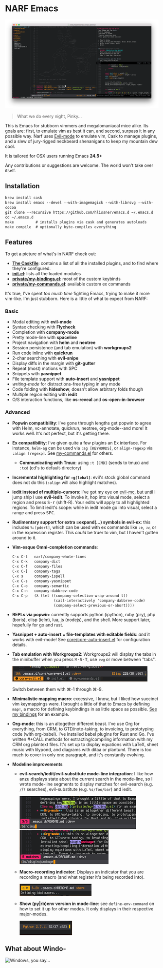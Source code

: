 # NARF Emacs

![Screenshot](assets/screenshots/01.png)

> What we do every night, Pinky...

This is Emacs for stubborn vimmers and megalomaniacal mice alike. Its goals are:
first, to emulate vim as best it can, and second, surpass it in any possible
way. Narf uses [Evil-mode](https://gitorious.org/evil/pages/Home) to emulate
vim, Cask to manage plugins, and a slew of jury-rigged neckbeard shenanigans to
keep my mountain dew cool.

It is tailored for OSX users running Emacs **24.5+**

Any contributions or suggestions are welcome. The world won't take over itself.

## Installation

```
brew install cask
brew install emacs --devel --with-imagemagick --with-librsvg --with-cocoa
git clone --recursive https://github.com/hlissner/emacs.d ~/.emacs.d
cd ~/.emacs.d
make          # installs plugins via cask and generates autoloads
make compile  # optionally byte-compiles everything
```

## Features

To get a picture of what's in NARF check out:

* **[The Caskfile](Cask)**: contains a list of all the installed plugins, and to find where
  they're configured.
* **[init.el](init.el)**: lists all the loaded modules
* **[private/my-bindings.el](private/my-bindings.el)**: most of the custom keybinds
* **[private/my-commands.el](private/my-commands.el)**: available custom ex commands

It's true, I've spent _too much time_ fighting Emacs, trying to make it more vim-like. I'm
just stubborn. Here is a little of what to expect from NARF:

### Basic

  * Modal editing with **evil-mode**
  * Syntax checking with **Flycheck**
  * Completion with **company-mode**
  * Pretty mode-line with **spaceline**
  * Project navigation with **helm** and **neotree**
  * Session persistence (and tab emulation) with **workgroups2**
  * Run code inline with **quickrun**
  * 2-char searching with **evil-snipe**
  * Display diffs in the margin with **git-gutter**
  * Repeat (most) motions with SPC
  * Snippets with **yasnippet**
  * File template support with **auto-insert** and **yasnippet**
  * *writing-mode* for distractions-free typing in any mode
  * Code folding with **hideshow**; doesn't allow arbitrary folds though
  * Multiple region editing with **iedit**
  * O/S interaction functions, like **os-reveal** and **os-open-in-browser**

### Advanced

  * **Popwin compatibility**: I've gone through lengths get popwin to agree with Helm,
    vc-annotate, quickrun, neotree, org-mode--and more! It works well. It's not perfect,
    but it's getting there.
  * **Ex compatibility**: I've given quite a few plugins an Ex interface. For instance,
    `helm-ag` can be used via `:ag [KEYWORDS]`, or `align-regexp` via `:align [regexp]`.
    See [my-commands.el](private/my-commands.el) for others.
    * **Communicating with Tmux**: using `:t [CMD]` (sends to tmux) and `:tcd` (cd's to
      default-directory)
  * **Incremental highlighting for `:g[lobal]`**: evil's stock global command does not do
    this (`:align` will also highlight matches).
  * **iedit instead of multiple-cursors**: I've got my eye on
    [evil-mc](https://github.com/gabesoft/evil-mc), but until I jump ship I use
    **evil-iedit**. To invoke it, hop into visual mode, select a region and press
    <kbd>S-r</kbd> (shift-R). Your edits will apply to all highlighted regions. To limit
    iedit's scope: while in iedit mode go into visual, select a range and press
    <kbd>SPC</kbd>.
  * **Rudimentary support for extra =expand(...) symbols in evil-ex**: this includes
    `%:[pdert]`, which can be used with ex commands like `:e`, `:w`, or in the expression
    register. This *could* be truer to vim, but I haven't gotten around to it.
  * **Vim-esque Omni-completion commands**:
    ```
    C-x C-l   narf/company-whole-lines
    C-x C-k   company-dict
    C-x C-f   company-files
    C-x C-]   company-tags
    C-x s     company-ispell
    C-x C-s   company-yasnippet
    C-x C-o   company-semantic
    C-x C-n   company-dabbrev-code
    C-x C-p   (λ (let ((company-selection-wrap-around t))
                       (call-interactively 'company-dabbrev-code)
                       (company-select-previous-or-abort))))
    ```
  * **REPLs via popwin**: currently supports python (ipython), ruby (pry), php (boris),
    elisp (ielm), lua, js (nodejs), and the shell. More support later, hopefully for go
    and rust.
  * **Yasnippet + auto-insert = file-templates with editable fields**: _and_ it works with
    evil-mode! See [core/core-auto-insert.el](core/core-auto-insert.el) for configuration
    details.
  * **Tab emulation with Workgroups2**: Workgroups2 will display the tabs in the
    minibuffer when you press <kbd>⌘-S-T</kbd>, use `:wg` or move between "tabs".

    ![Workgroups2 tabs emulation](assets/screenshots/wg-tabs.png)

    Switch between them with ⌘-1 through ⌘-9.

  * **Minimalistic mapping macro**: excessive, I know, but I liked how succinct vim
    keymappings were. I brought a little of that to Emacs by defining `map!`, a macro for
    defining keybindings in as little space as possible.
    [See my bindings](private/my-bindings.el) for an example.
  * **Org-mode**: this is an altogether different beast. I've use Org for everything, from
    CRM, to GTD/note-taking, to invoicing, to prototyping code (with org-babel). I've
    installed babel plugins for Rust and Go. I've written #+CALL methods for
    extracting/compiling information with my CRM org plaintext files. It's set up to
    display equations with LaTeX, sheet music with lilypond, and diagrams with ditaa or
    plantuml. There is too much to cover in only one paragraph, and it's constantly
    evolving.
  * **Modeline improvements**
    * **evil-search/iedit/evil-substitute mode-line integration**: I like how anzu
      displays state about the current search in the mode-line, so I wrote mode-line
      segments to display matches for evil-search (e.g. `/`/`?` searches), evil-substitute
      (e.g. `%s/foo/bar`) and iedit.

      ![matches count in mode-line](assets/screenshots/ml-search.png)
      ![substitutions count in mode-line](assets/screenshots/ml-subst.png)
    * **Macro-recording indicator**: Displays an indicator that you are recording a macro
      (and what register it's being recorded into).

      ![macro indicator in modeline](assets/screenshots/ml-macro.png)
    * **Show (py|rb)env version in mode-line**: see `define-env-command` on how to set it up
      for other modes. It only displays in their respective major-modes.

      ![py/rb version in modeline](assets/screenshots/ml-version.png)


## What about Windo-
![Windows, you say...](http://i3.kym-cdn.com/photos/images/newsfeed/000/549/293/504.gif)
